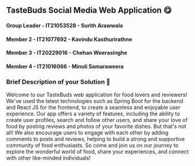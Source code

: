 ## TasteBuds Social Media Web Application :yum:
#### Group Leader - IT21053528 - Surith Arawwala
#### Member 2 - IT21077692 - Kavindu Kasthurirathne
#### Member 3 - IT20229016 - Chehan Weerasinghe
#### Member 4 - IT21016066 - Minuli Samaraweera

### Brief Description of your Solution :eyes: 
Welcome to our TasteBuds web application for food lovers and reviewers! We've used the latest technologies such as Spring Boot for the backend and React JS for the frontend, 
to create a seamless and enjoyable user experience.
Our app offers a variety of features, including the ability to create user profiles, search and follow other users, and share your love of food by posting reviews and 
photos of your favorite dishes.
But that's not all! We also encourage users to engage with each other by adding comments to posts and reviews, helping to build a strong and supportive community of food 
enthusiasts.
So come and join us on our journey to explore the wonderful world of food, share your experiences, and connect with other like-minded individuals!

